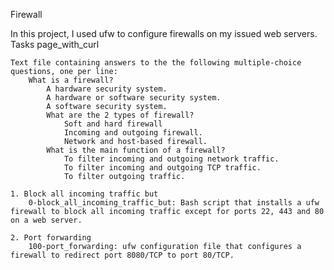 Firewall

In this project, I used ufw to configure firewalls on my issued web servers.
Tasks page_with_curl

    Text file containing answers to the the following multiple-choice questions, one per line:
        What is a firewall?
            A hardware security system.
            A hardware or software security system.
            A software security system.
            What are the 2 types of firewall?
                Soft and hard firewall
                Incoming and outgoing firewall.
                Network and host-based firewall.
            What is the main function of a firewall?
                To filter incoming and outgoing network traffic.
                To filter incoming and outgoing TCP traffic.
                To filter outgoing traffic.

    1. Block all incoming traffic but
        0-block_all_incoming_traffic_but: Bash script that installs a ufw firewall to block all incoming traffic except for ports 22, 443 and 80 on a web server.

    2. Port forwarding
        100-port_forwarding: ufw configuration file that configures a firewall to redirect port 8080/TCP to port 80/TCP.
